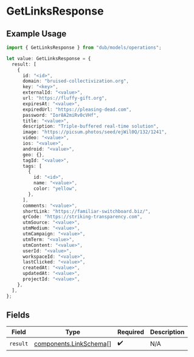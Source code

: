 # GetLinksResponse

## Example Usage

```typescript
import { GetLinksResponse } from "dub/models/operations";

let value: GetLinksResponse = {
  result: [
    {
      id: "<id>",
      domain: "bruised-collectivization.org",
      key: "<key>",
      externalId: "<value>",
      url: "https://fluffy-gift.org",
      expiresAt: "<value>",
      expiredUrl: "https://pleasing-dead.com",
      password: "Ior8A2miRv0cVHf",
      title: "<value>",
      description: "Triple-buffered real-time solution",
      image: "https://picsum.photos/seed/ejWil0Q/132/1241",
      video: "<value>",
      ios: "<value>",
      android: "<value>",
      geo: {},
      tagId: "<value>",
      tags: [
        {
          id: "<id>",
          name: "<value>",
          color: "yellow",
        },
      ],
      comments: "<value>",
      shortLink: "https://familiar-switchboard.biz/",
      qrCode: "https://striking-transparency.com",
      utmSource: "<value>",
      utmMedium: "<value>",
      utmCampaign: "<value>",
      utmTerm: "<value>",
      utmContent: "<value>",
      userId: "<value>",
      workspaceId: "<value>",
      lastClicked: "<value>",
      createdAt: "<value>",
      updatedAt: "<value>",
      projectId: "<value>",
    },
  ],
};
```

## Fields

| Field                                                            | Type                                                             | Required                                                         | Description                                                      |
| ---------------------------------------------------------------- | ---------------------------------------------------------------- | ---------------------------------------------------------------- | ---------------------------------------------------------------- |
| `result`                                                         | [components.LinkSchema](../../models/components/linkschema.md)[] | :heavy_check_mark:                                               | N/A                                                              |